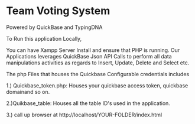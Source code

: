 # Team Voting System 
Powered by QuickBase and TypingDNA


To Run this application Locally,

You can have Xampp Server Install and ensure that PHP is running. Our Applications leverages QuickBase Json API Calls to perform all data manipulations activities as regards to Insert, Update, Delete and Select etc.

The php Files that houses the Quickbase Configurable credentials includes

1.) Quickbase_token.php: Houses your quickbase access token, quickbase domainand so on.

2.)Quikbase_table: Houses all the table ID's used in the application.

3.) call up browser at http://localhost/YOUR-FOLDER/index.html
